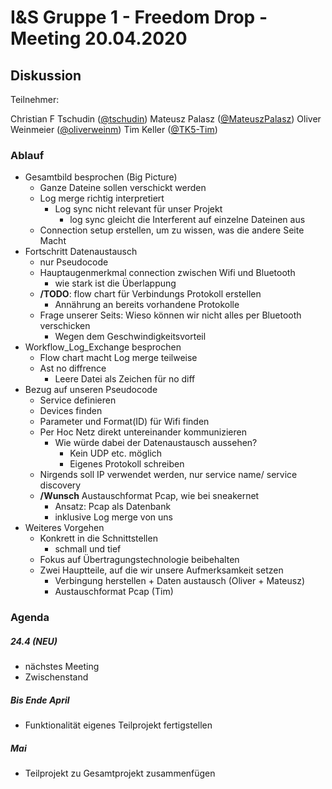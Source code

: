 # I&S Gruppe 1 - Freedom Drop - Meeting 20.04.2020
## Diskussion

Teilnehmer:

Christian F Tschudin ([@tschudin](https://github.com/tschudin))
Mateusz Palasz ([@MateuszPalasz](https://github.com/MateuszPalasz))
Oliver Weinmeier ([@oliverweinm](https://github.com/oliverweinm))
Tim Keller ([@TK5-Tim](https://github.com/TK5-Tim))

### Ablauf
*	Gesamtbild besprochen (Big Picture)
	*	Ganze Dateine sollen verschickt werden
	*	Log merge richtig interpretiert
		*	Log sync nicht relevant für unser Projekt
			*	log sync gleicht die Interferent auf einzelne Dateinen aus
	* Connection setup erstellen, um zu wissen, was die andere Seite Macht
*	Fortschritt Datenaustausch
	*	nur Pseudocode
	*	Hauptaugenmerkmal connection zwischen Wifi und Bluetooth
		*	wie stark ist die Überlappung
	*	**/TODO**: flow chart für Verbindungs Protokoll erstellen
		*	Annährung an bereits vorhandene Protokolle
	* Frage unserer Seits: Wieso können wir nicht alles per Bluetooth verschicken
		*	Wegen dem Geschwindigkeitsvorteil
*	Workflow_Log_Exchange besprochen
	*	Flow chart macht Log merge teilweise
	*	Ast no diffrence
		* Leere Datei als Zeichen für no diff
*	Bezug auf unseren Pseudocode
	*	Service definieren
	*	Devices finden
	*	Parameter und Format(ID) für Wifi finden
	*	Per Hoc Netz direkt untereinander kommunizieren
		*	Wie würde dabei der Datenaustausch aussehen?
			*	Kein UDP etc. möglich
			*	Eigenes Protokoll schreiben
	*	Nirgends soll IP verwendet werden, nur service name/ service discovery
	*	**/Wunsch** Austauschformat Pcap, wie bei sneakernet
		*	Ansatz: Pcap als Datenbank
		*	inklusive Log merge von uns
*	Weiteres Vorgehen
	*	Konkrett in die Schnittstellen
		*	schmall und tief
	* Fokus auf Übertragungstechnologie beibehalten
	* Zwei Hauptteile, auf die wir unsere Aufmerksamkeit setzen
		* Verbingung herstellen + Daten austausch (Oliver + Mateusz)
		* Austauschformat Pcap (Tim)



### Agenda

##### 24.4 (NEU)
* nächstes Meeting
* Zwischenstand

##### Bis Ende April
* Funktionalität eigenes Teilprojekt fertigstellen

##### Mai
* Teilprojekt zu Gesamtprojekt zusammenfügen
